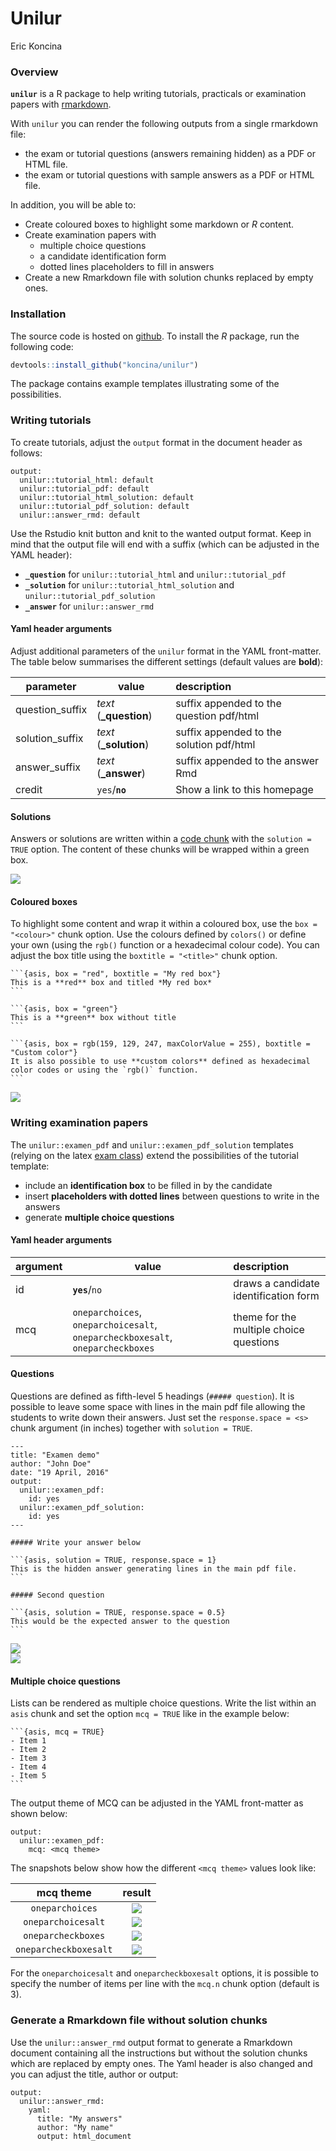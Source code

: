 Unilur
================
Eric Koncina

### Overview

**`unilur`** is a R package to help writing tutorials, practicals or examination papers with [rmarkdown](http://rmarkdown.rstudio.com/).

With `unilur` you can render the following outputs from a single rmarkdown file:

-   the exam or tutorial questions (answers remaining hidden) as a PDF or HTML file.
-   the exam or tutorial questions with sample answers as a PDF or HTML file.

In addition, you will be able to:

-   Create coloured boxes to highlight some markdown or *R* content.
-   Create examination papers with
    -   multiple choice questions
    -   a candidate identification form
    -   dotted lines placeholders to fill in answers
-   Create a new Rmarkdown file with solution chunks replaced by empty ones.

### Installation

The source code is hosted on [github](https://github.com/koncina/unilur). To install the *R* package, run the following code:

``` r
devtools::install_github("koncina/unilur")
```

The package contains example templates illustrating some of the possibilities.

### Writing tutorials

To create tutorials, adjust the `output` format in the document header as follows:

    output:
      unilur::tutorial_html: default
      unilur::tutorial_pdf: default
      unilur::tutorial_html_solution: default
      unilur::tutorial_pdf_solution: default
      unilur::answer_rmd: default

Use the Rstudio knit button and knit to the wanted output format. Keep in mind that the output file will end with a suffix (which can be adjusted in the YAML header):

-   **`_question`** for `unilur::tutorial_html` and `unilur::tutorial_pdf`
-   **`_solution`** for `unilur::tutorial_html_solution` and `unilur::tutorial_pdf_solution`
-   **`_answer`** for `unilur::answer_rmd`

#### Yaml header arguments

Adjust additional parameters of the `unilur` format in the YAML front-matter. The table below summarises the different settings (default values are **bold**):

| parameter        | value                   | description                              |
|------------------|-------------------------|:-----------------------------------------|
| question\_suffix | *text* (**\_question**) | suffix appended to the question pdf/html |
| solution\_suffix | *text* (**\_solution**) | suffix appended to the solution pdf/html |
| answer\_suffix   | *text* (**\_answer**)   | suffix appended to the answer Rmd        |
| credit           | `yes`/**`no`**          | Show a link to this homepage             |

#### Solutions

Answers or solutions are written within a [code chunk](http://rmarkdown.rstudio.com/authoring_rcodechunks.html) with the `solution = TRUE` option. The content of these chunks will be wrapped within a green box.

<img src="http://eric.koncina.eu/pics/r/unilur/solution.jpg" style="display: block; margin: auto;" />

#### Coloured boxes

To highlight some content and wrap it within a coloured box, use the `box = "<colour>"` chunk option. Use the colours defined by `colors()` or define your own (using the `rgb()` function or a hexadecimal colour code). You can adjust the box title using the `boxtitle = "<title>"` chunk option.

    ```{asis, box = "red", boxtitle = "My red box"}
    This is a **red** box and titled *My red box*
    ```

    ```{asis, box = "green"}
    This is a **green** box without title
    ```

    ```{asis, box = rgb(159, 129, 247, maxColorValue = 255), boxtitle = "Custom color"}
    It is also possible to use **custom colors** defined as hexadecimal color codes or using the `rgb()` function. 
    ```

<img src="http://eric.koncina.eu/pics/r/unilur/colorbox.jpg" style="display: block; margin: auto;" />

### Writing examination papers

The `unilur::examen_pdf` and `unilur::examen_pdf_solution` templates (relying on the latex [exam class](https://www.ctan.org/pkg/exam)) extend the possibilities of the tutorial template:

-   include an **identification box** to be filled in by the candidate
-   insert **placeholders with dotted lines** between questions to write in the answers
-   generate **multiple choice questions**

#### Yaml header arguments

<table>
<colgroup>
<col width="7%" />
<col width="57%" />
<col width="34%" />
</colgroup>
<thead>
<tr class="header">
<th>argument</th>
<th>value</th>
<th align="left">description</th>
</tr>
</thead>
<tbody>
<tr class="odd">
<td>id</td>
<td><strong><code>yes</code></strong>/<code>no</code></td>
<td align="left">draws a candidate identification form</td>
</tr>
<tr class="even">
<td>mcq</td>
<td><code>oneparchoices</code>, <code>oneparchoicesalt</code>, <code>oneparcheckboxesalt</code>, <code>oneparcheckboxes</code></td>
<td align="left">theme for the multiple choice questions</td>
</tr>
</tbody>
</table>

#### Questions

Questions are defined as fifth-level 5 headings (`##### question`). It is possible to leave some space with lines in the main pdf file allowing the students to write down their answers. Just set the `response.space = <s>` chunk argument (in inches) together with `solution = TRUE`.

    ---
    title: "Examen demo"
    author: "John Doe"
    date: "19 April, 2016"
    output:
      unilur::examen_pdf:
        id: yes
      unilur::examen_pdf_solution:
        id: yes
    ---

    ##### Write your answer below

    ```{asis, solution = TRUE, response.space = 1}
    This is the hidden answer generating lines in the main pdf file.
    ```

    ##### Second question

    ```{asis, solution = TRUE, response.space = 0.5}
    This would be the expected answer to the question
    ```

<img src="http://eric.koncina.eu/pics/r/unilur/exam_questions.jpg" style="display: block; margin: auto;" /><img src="http://eric.koncina.eu/pics/r/unilur/exam_solution.jpg" style="display: block; margin: auto;" />

#### Multiple choice questions

Lists can be rendered as multiple choice questions. Write the list within an `asis` chunk and set the option `mcq = TRUE` like in the example below:

    ```{asis, mcq = TRUE}
    - Item 1
    - Item 2
    - Item 3
    - Item 4
    - Item 5
    ```

The output theme of MCQ can be adjusted in the YAML front-matter as shown below:

    output:
      unilur::examen_pdf:
        mcq: <mcq theme>

The snapshots below show how the different `<mcq theme>` values look like:

|       mcq theme       |                                 result                                |
|:---------------------:|:---------------------------------------------------------------------:|
|    `oneparchoices`    |    ![](http://eric.koncina.eu/pics/r/unilur/mcq_oneparchoices.jpg)    |
|   `oneparchoicesalt`  |   ![](http://eric.koncina.eu/pics/r/unilur/mcq_oneparchoicesalt.jpg)  |
|   `oneparcheckboxes`  |   ![](http://eric.koncina.eu/pics/r/unilur/mcq_oneparcheckboxes.jpg)  |
| `oneparcheckboxesalt` | ![](http://eric.koncina.eu/pics/r/unilur/mcq_oneparcheckboxesalt.jpg) |

For the `oneparchoicesalt` and `oneparcheckboxesalt` options, it is possible to specify the number of items per line with the `mcq.n` chunk option (default is 3).

### Generate a Rmarkdown file without solution chunks

Use the `unilur::answer_rmd` output format to generate a Rmarkdown document containing all the instructions but without the solution chunks which are replaced by empty ones. The Yaml header is also changed and you can adjust the title, author or output:

    output:
      unilur::answer_rmd:
        yaml:
          title: "My answers"
          author: "My name"
          output: html_document
